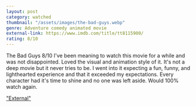 ```yaml
---
layout: post
category: watched
thumbnail: "/assets/images/the-bad-guys.webp"
genre: Adventure comedy animated movie
external-link: https://www.imdb.com/title/tt8115900/
rating: 8/10
---
```

The Bad Guys
8/10
I've been meaning to watch this movie for a while and was not disappointed. Loved the visual and animation style of it. It's not a deep movie but it never tries to be. I went into it expecting a fun, funny, and lighthearted experience and that it exceeded my expectations. Every character had it's time to shine and no one was left aside. Would 100% watch again.

["External"](https://www.imdb.com/title/tt8115900/)